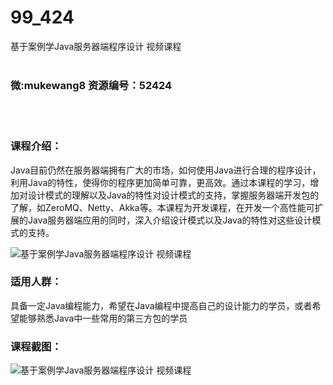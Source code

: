 # 99_424
基于案例学Java服务器端程序设计 视频课程
<br/></br>
<h3>微:mukewang8 资源编号：52424</h3>
<br/></br>
<h3>课程介绍：</h3>
<p align="left"><a class="relatedlink" target="_blank" rel="noopener">Java</a>目前仍然在服务器端拥有广大的市场，如何使用Java进行合理的程序设计，利用Java的特性，使得你的程序更加简单可靠，更高效。通过本课程的学习，增加对设计模式的理解以及Java的特性对设计模式的支持，掌握服务器端开发包的了解，如ZeroMQ、Netty、Akka等。本课程为开发课程，在开发一个高性能可扩展的<a class="relatedlink" target="_blank" rel="noopener">Java服务器端</a>应用的同时，深入介绍设计模式以及Java的特性对这些设计模式的支持。</p>
<p><img src="https://www.ko996.com/wp-content/uploads/img/2018/02/2-32-300x228.png" alt="基于案例学Java服务器端程序设计 视频课程"></p>
<h3>适用人群：</h3>
<p align="left">具备一定Java编程能力，希望在Java编程中提高自己的设计能力的学员，或者希望能够熟悉Java中一些常用的第三方包的学员</p>
<h3>课程截图：</h3>
<p><img src="https://www.ko996.com/wp-content/uploads/img/2018/02/3-16-300x229.png" alt="基于案例学Java服务器端程序设计 视频课程"></p>
